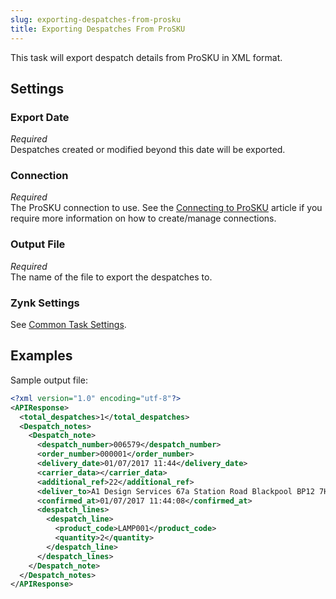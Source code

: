 ```yaml
---
slug: exporting-despatches-from-prosku
title: Exporting Despatches From ProSKU
---
```

This task will export despatch details from ProSKU in XML format. 

## Settings
### Export Date
_Required_  
Despatches created or modified beyond this date will be exported.

### Connection
_Required_  
The ProSKU connection to use. See the [Connecting to ProSKU](connecting-to-prosku) article if you require more information on how to create/manage connections.

### Output File
_Required_  
The name of the file to export the despatches to.

### Zynk Settings
See [Common Task Settings](common-task-settings).

## Examples
Sample output file:
```xml
<?xml version="1.0" encoding="utf-8"?>
<APIResponse>
  <total_despatches>1</total_despatches>
  <Despatch_notes>
    <Despatch_note>
      <despatch_number>006579</despatch_number>
      <order_number>000001</order_number>
      <delivery_date>01/07/2017 11:44</delivery_date>
      <carrier_data></carrier_data>
      <additional_ref>22</additional_ref>
      <deliver_to>A1 Design Services 67a Station Road Blackpool BP12 7HT</deliver_to>
      <confirmed_at>01/07/2017 11:44:08</confirmed_at>
      <despatch_lines>
        <despatch_line>
          <product_code>LAMP001</product_code>
          <quantity>2</quantity>
        </despatch_line>
      </despatch_lines>
    </Despatch_note>
  </Despatch_notes>
</APIResponse>
```